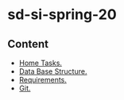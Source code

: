 # sd-si-spring-20

## Content
- [Home Tasks.](home-tasks)
- [Data Base Structure.](_db-structure)
- [Requirements.](_requirements)
- [Git.](_git)